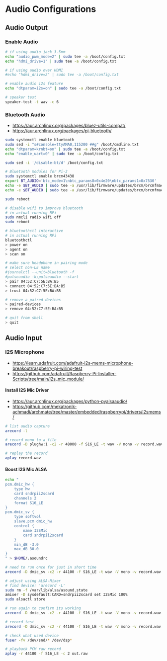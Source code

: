 # Audio Configurations

## Audio Output

### Enable Audio

```sh
# if using audio jack 3.5mm
echo "audio_pwm_mode=2" | sudo tee -a /boot/config.txt
echo "hdmi_drive=1" | sudo tee -a /boot/config.txt

# if using audio over HDMI
#echo "hdmi_drive=2" | sudo tee -a /boot/config.txt

# enable audio i2s feature
echo "dtparam=i2s=on" | sudo tee -a /boot/config.txt
```

```sh
# speaker test
speaker-test -t wav -c 6
```

### Bluetooth Audio

- https://aur.archlinux.org/packages/bluez-utils-compat/
- https://aur.archlinux.org/packages/pi-bluetooth/

```sh
sudo systemctl enable bluetooth
sudo sed -i "s#console=ttyAMA0,115200 ##g" /boot/cmdline.txt
echo "dtparam=krnbt=on" | sudo tee -a /boot/config.txt
echo "enable_uart=0" | sudo tee -a /boot/config.txt

sudo sed -i '/disable-bt/d' /boot/config.txt

# Bluetooth modules for Pi-3
sudo systemctl enable brcm43438
export BT_AUDIO='btc_mode=1\nbtc_params8=0x4e20\nbtc_params1=0x7530'
echo -e $BT_AUDIO | sudo tee -a /usr/lib/firmware/updates/brcm/brcmfmac43430-sdio.txt
echo -e $BT_AUDIO | sudo tee -a /usr/lib/firmware/updates/brcm/brcmfmac43455-sdio.txt

sudo reboot
```

```sh
# disable wifi to improve bluetooth
# in actual running RPi
sudo nmcli radio wifi off
sudo reboot
```

```sh
# bluetoothctl interactive
# in actual running RPi
bluetoothctl
> power on
> agent on
> scan on

# make sure headphone in pairing mode
# select non-LE name
#journalctl --unit=bluetooth -f
#pulseaudio -k;pulseaudio --start
> pair 04:52:C7:5E:BA:B5
> connect 04:52:C7:5E:BA:B5
> trust 04:52:C7:5E:BA:B5

# remove a paired devices
> paired-devices
> remove 04:52:C7:5E:BA:B5

# quit from shell
> quit
```

## Audio Input

### I2S Microphone

- https://learn.adafruit.com/adafruit-i2s-mems-microphone-breakout/raspberry-pi-wiring-test
- https://github.com/adafruit/Raspberry-Pi-Installer-Scripts/tree/main/i2s_mic_module/

#### Install I2S Mic Driver

- https://aur.archlinux.org/packages/python-pyalsaaudio/
- https://github.com/mekatronik-achmadi/archmate/tree/master/embedded/raspberrypi/drivers/i2smems/

```sh
# list audio capture
arecord -l

# record mono to a file
arecord -D plughw:1 -c2 -r 48000 -f S16_LE -t wav -V mono -v record.wav

# replay the record
aplay record.wav
```

#### Boost I2S Mic ALSA

```sh
echo "
pcm.dmic_hw {
    type hw
    card sndrpii2scard
    channels 2
    format S16_LE
}
pcm.dmic_sv {
    type softvol
    slave.pcm dmic_hw
    control {
        name I2SMic
        card sndrpii2scard
    }
    min_dB -3.0
    max_dB 30.0
}
" > $HOME/.asoundrc

# need to run once for just in short time
arecord -D dmic_sv -c2 -r 44100 -f S16_LE -t wav -V mono -v record.wav

# adjust using ALSA-Mixer
# find device: 'arecord -L'
sudo rm -f /var/lib/alsa/asound.state
amixer -D sysdefault:CARD=sndrpii2scard set I2SMic 100%
sudo alsactl store

# run again to confirm its working
arecord -D dmic_sv -c2 -r 44100 -f S16_LE -t wav -V mono -v record.wav
```

```sh
# record test
arecord -D dmic_sv -c2 -r 44100 -f S16_LE -t wav -V mono -v record.wav

# check what used device
fuser -fv /dev/snd/* /dev/dsp*

# playback PCM raw record
aplay -r 44100 -f S16_LE -c 2 out.raw
```
